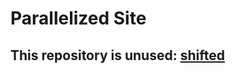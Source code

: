 # Parallelized Site

## This repository is unused: [shifted](https://github.com/parallelized/parallelized-site)
